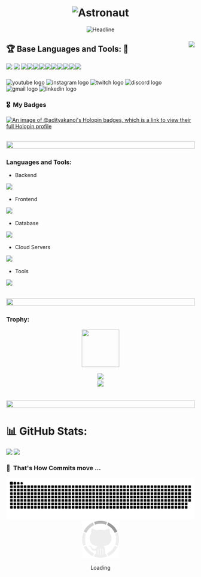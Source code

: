 <h1 align="center"> <img src="https://raw.githubusercontent.com/Tarikul-Islam-Anik/Animated-Fluent-Emojis/master/Emojis/People/Astronaut.png" alt="Astronaut" width="50" height="50" /></h1>
  <div align=center>
        <img src="https://readme-typing-svg.herokuapp.com?color=%236FDA44&size=32&center=true&vCenter=true&width=600&height=50&lines=Hi+there+I'm+TOB+%F0%9F%91%8B;A+Passionate+Software+Engineer;From+Outerspace;A+Problem+Solver;Freelancer;Open-Source+Enthusiast" alt="Headline" />
    </div>

###



###

<img align="right" height="150" src="https://media.giphy.com/media/kiWlpxD6hXmvTL8dio/giphy.gif?cid=790b7611pxs69atr4rjhkg0weoj44m63iy1hqxc9nr7e8k73&ep=v1_gifs_search&rid=giphy.gif&ct=g"  />

###

## :trophy: Base Languages and Tools: :robot:

<img src="https://github.com/vimalverma558/vimalverma558/blob/v2/img/icons8-html-5.svg" width="50px"> <img src="https://github.com/vimalverma558/vimalverma558/blob/v2/img/icons8-css3.svg" width="50px"> <img src="https://github.com/vimalverma558/vimalverma558/blob/v2/img/icons8-bootstrap.svg" width="50px"><img src="https://github.com/vimalverma558/vimalverma558/blob/v2/img/icons8-javascript-logo.svg" width="50px"><img src="https://github.com/vimalverma558/vimalverma558/blob/v2/img/icons8-react.svg" width="50px"><img src="https://github.com/vimalverma558/vimalverma558/blob/v2/img/icons8-nodejs.svg" width="50px"><img src="https://github.com/vimalverma558/vimalverma558/blob/v2/img/icons8-mongodb.svg" width="50px"><img src="https://github.com/vimalverma558/vimalverma558/blob/v2/img/icons8-firebase.svg" width="50px"><img src="https://github.com/vimalverma558/vimalverma558/blob/v2/img/icons8-flutter.svg" width="50px"><img src="https://github.com/vimalverma558/vimalverma558/blob/v2/img/icons8-git.svg" width="50px"><img src="https://github.com/vimalverma558/vimalverma558/blob/v2/img/icons8-github.svg" width="50px"><img src="https://github.com/vimalverma558/vimalverma558/blob/v2/img/icons8-php-logo.svg" width="50px">


###

<div align="left">
  <img src="https://img.shields.io/static/v1?message=Youtube&logo=youtube&label=&color=FF0000&logoColor=white&labelColor=&style=for-the-badge" height="35" alt="youtube logo"  />
  <img src="https://img.shields.io/static/v1?message=Instagram&logo=instagram&label=&color=E4405F&logoColor=white&labelColor=&style=for-the-badge" height="35" alt="instagram logo"  />
  <img src="https://img.shields.io/static/v1?message=Twitch&logo=twitch&label=&color=9146FF&logoColor=white&labelColor=&style=for-the-badge" height="35" alt="twitch logo"  />
  <img src="https://img.shields.io/static/v1?message=Discord&logo=discord&label=&color=7289DA&logoColor=white&labelColor=&style=for-the-badge" height="35" alt="discord logo"  />
  <img src="https://img.shields.io/static/v1?message=Gmail&logo=gmail&label=&color=D14836&logoColor=white&labelColor=&style=for-the-badge" height="35" alt="gmail logo"  />
  <img src="https://img.shields.io/static/v1?message=LinkedIn&logo=linkedin&label=&color=0077B5&logoColor=white&labelColor=&style=for-the-badge" height="35" alt="linkedin logo"  />
</div>

###
### 🎖 &nbsp;My Badges 

[![An image of @adityakanoi's Holopin badges, which is a link to view their full Holopin profile](https://holopin.me/adityakanoi)](https://holopin.io/@adityakanoi)


<br clear="both">



<img src="https://i.imgur.com/dBaSKWF.gif" height="20" width="100%">

<h3 align="left">Languages and Tools:</h3>

- Backend
<p align="left">
  <a href="https://skillicons.dev">
    <img src="https://skillicons.dev/icons?i=php,laravel,java,nodejs,py,spring,flask,fastapi,express,nestjs" />
  </a>
</p>

- Frontend
<p align="left">
  <a href="https://skillicons.dev">
    <img src="https://skillicons.dev/icons?i=ts,js,react,nextjs,redux,tailwind,materialui" />
  </a>
</p>

- Database
<p align="left">
  <a href="https://skillicons.dev">
    <img src="https://skillicons.dev/icons?i=mongodb,mysql,postgresql" />
  </a>
</p>

- Cloud Servers
<p align="left">
  <a href="https://skillicons.dev">
    <img src="https://skillicons.dev/icons?i=azure,aws,gcp,firebase,cloudflare" />
  </a>
</p>

- Tools
<p align="left">
  <a href="https://skillicons.dev">
    <img src="https://skillicons.dev/icons?i=git,github,docker,figma,xd,idea,vscode,postman,linux" />
  </a>
</p>

<br/>

<img src="https://i.imgur.com/dBaSKWF.gif" height="20" width="100%">

<h3 align="left">Trophy:</h3>

<p align="center">
<img src="https://media.tenor.com/0ENB5HuTH0gAAAAi/trophy-beker.gif"  width="100px" height="100px"></p>
  
<div align="center">
<img src="https://github-profile-trophy.vercel.app/?username=supuna97&theme=matrix&no-bg=true&no-frame=true&row=1&column=4&title=MultiLanguage,Commits,PullRequest,Reviews">
 </div>

<div align="center">
<img src="https://github-profile-trophy.vercel.app/?username=supuna97&theme=matrix&no-bg=true&no-frame=true&row=1&column=4&title=Repositories,Organizations,Stars,Followers">
 </div>
 <br><br>

<img src="https://i.imgur.com/dBaSKWF.gif" height="20" width="100%">

###
# 📊 GitHub Stats:
![](https://github-readme-streak-stats.herokuapp.com/?user=SpaceCoupe55&theme=neon&hide_border=false)
![](https://github-readme-stats.vercel.app/api/top-langs/?username=SpaceCoupe55&theme=neon&hide_border=false&include_all_commits=true&count_private=true&layout=compact)

###
### 🐍 &nbsp;That's How Commits move ...

<div align="center">
  <a href="https://github.com/Adityakanoi2001/">
  <img src="https://github.com/1999AZZAR/1999AZZAR/blob/readme/resources/img/grid-snake.svg"
       alt="snake" /></a>
</div>

 <div align=center>
        <img src="https://raw.githubusercontent.com/AhmedFathyDev/AhmedFathyDev/main/GitHub.gif" alt="GitHub Octocat Logo" height="100">
        <p>Loading</p>
    </div>
